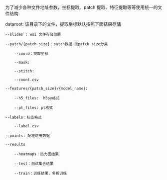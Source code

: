 为了减少各种文件地址参数，坐标提取、patch 提取、特征提取等等使用统一的文件结构

dataroot: 该目录下的文件，提取坐标默认按照下面结果存储

	--slides : wsi 文件存储位置

	--patch/{patch_size}：patch数据 按patch size分类

		--coord：提取坐标

		--mask:

		--stitch: 

		--count.csv

	--features/{patch_size}/{model_name}: 

		--h5_files:  h5py格式

		--pt_files: pt格式

	--labels：标签格式

		--label.csv

	--points: 配准使用数据

	--results

		--heatmaps：热力图结果

		--test：测试集合结果

		--train：训练结果，多折训练

